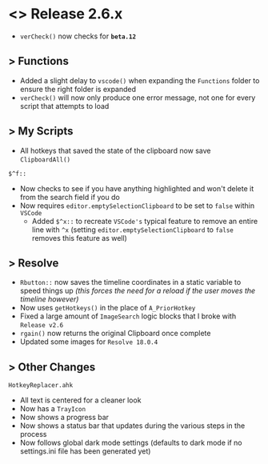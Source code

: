 # <> Release 2.6.x
- `verCheck()` now checks for **`beta.12`**

## > Functions
- Added a slight delay to `vscode()` when expanding the `Functions` folder to ensure the right folder is expanded
- `verCheck()` will now only produce one error message, not one for every script that attempts to load

## > My Scripts
- All hotkeys that saved the state of the clipboard now save `ClipboardAll()`

`$^f::`
- Now checks to see if you have anything highlighted and won't delete it from the search field if you do
- Now requires `editor.emptySelectionClipboard` to be set to `false` within `VSCode`
    - Added `$^x::` to recreate `VSCode's` typical feature to remove an entire line with `^x` (setting `editor.emptySelectionClipboard` to `false` removes this feature as well)

## > Resolve
- `Rbutton::` now saves the timeline coordinates in a static variable to speed things up *(this forces the need for a reload if the user moves the timeline however)*
- Now uses `getHotkeys()` in the place of `A_PriorHotkey`
- Fixed a large amount of `ImageSearch` logic blocks that I broke with `Release v2.6`
- `rgain()` now returns the original Clipboard once complete
- Updated some images for `Resolve 18.0.4`

## > Other Changes

`HotkeyReplacer.ahk`
- All text is centered for a cleaner look
- Now has a `TrayIcon`
- Now shows a progress bar
- Now shows a status bar that updates during the various steps in the process
- Now follows global dark mode settings (defaults to dark mode if no settings.ini file has been generated yet)